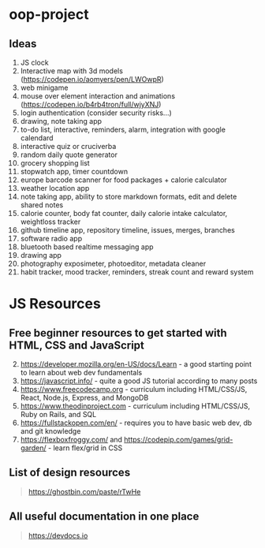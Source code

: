 # oop-project

## Ideas

1. JS clock
2. Interactive map with 3d models (https://codepen.io/aomyers/pen/LWOwpR)
3. web minigame
4. mouse over element interaction and animations (https://codepen.io/b4rb4tron/full/wjyXNJ)
5. login authentication (consider security risks...)
6. drawing, note taking app
7. to-do list, interactive, reminders, alarm, integration with google calendard
8. interactive quiz or cruciverba
9. random daily quote generator
10. grocery shopping list
11. stopwatch app, timer countdown 
12. europe barcode scanner for food packages + calorie calculator
13. weather location app
14. note taking app, ability to store markdown formats, edit and delete shared notes
15. calorie counter, body fat counter, daily calorie intake calculator, weightloss tracker
16. github timeline app, repository timeline, issues, merges, branches
17. software radio app
18. bluetooth based realtime messaging app
19. drawing app
20. photography exposimeter, photoeditor, metadata cleaner
21. habit tracker, mood tracker, reminders, streak count and reward system



# JS Resources

## Free beginner resources to get started with HTML, CSS and JavaScript
2. https://developer.mozilla.org/en-US/docs/Learn - a good starting point to learn about web dev fundamentals
3. https://javascript.info/ - quite a good JS tutorial according to many posts
4. https://www.freecodecamp.org - curriculum including HTML/CSS/JS, React, Node.js, Express, and MongoDB
5. https://www.theodinproject.com - curriculum including HTML/CSS/JS, Ruby on Rails, and SQL
6. https://fullstackopen.com/en/ - requires you to have basic web dev, db and git knowledge
7. https://flexboxfroggy.com/ and https://codepip.com/games/grid-garden/ - learn flex/grid in CSS
 
## List of design resources
> https://ghostbin.com/paste/rTwHe
 
## All useful documentation in one place
> https://devdocs.io
